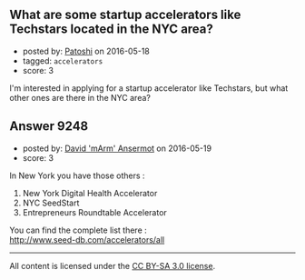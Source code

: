 ## What are some startup accelerators like Techstars located in the NYC area?

- posted by: [Patoshi](https://stackexchange.com/users/1804885/patoshi) on 2016-05-18
- tagged: `accelerators`
- score: 3

I'm interested in applying for a startup accelerator like Techstars, but what other ones are there in the NYC area? 


## Answer 9248

- posted by: [David 'mArm' Ansermot](https://stackexchange.com/users/412499/david-marm-ansermot) on 2016-05-19
- score: 3

In New York you have those others :

 1. New York Digital Health Accelerator
 2. NYC SeedStart
 3. Entrepreneurs Roundtable Accelerator

You can find the complete list there :<br />
http://www.seed-db.com/accelerators/all



---

All content is licensed under the [CC BY-SA 3.0 license](https://creativecommons.org/licenses/by-sa/3.0/).
